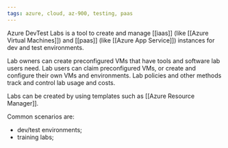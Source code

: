 ```yaml
---
tags: azure, cloud, az-900, testing, paas
---
```


Azure DevTest Labs is a tool to create and manage [[iaas]] (like [[Azure Virtual Machines]]) and [[paas]] (like [[Azure App Service]]) instances for dev and test environments.

Lab owners can create preconfigured VMs that have tools and software lab users need. Lab users can claim preconfigured VMs, or create and configure their own VMs and environments. Lab policies and other methods track and control lab usage and costs.

Labs can be created by using templates such as [[Azure Resource Manager]].

Common scenarios are:

- dev/test environments;
- training labs;
